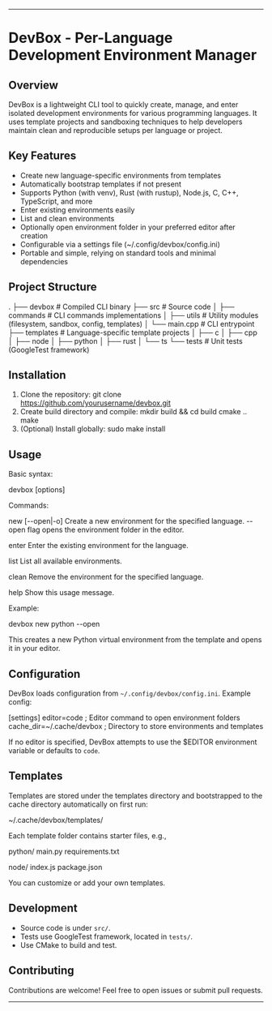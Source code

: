 
---

DevBox - Per-Language Development Environment Manager
====================================================

Overview
--------
DevBox is a lightweight CLI tool to quickly create, manage, and enter isolated development environments for various programming languages. It uses template projects and sandboxing techniques to help developers maintain clean and reproducible setups per language or project.

Key Features
------------
- Create new language-specific environments from templates
- Automatically bootstrap templates if not present
- Supports Python (with venv), Rust (with rustup), Node.js, C, C++, TypeScript, and more
- Enter existing environments easily
- List and clean environments
- Optionally open environment folder in your preferred editor after creation
- Configurable via a settings file (~/.config/devbox/config.ini)
- Portable and simple, relying on standard tools and minimal dependencies

Project Structure
-----------------
.
├── devbox                    # Compiled CLI binary
├── src                       # Source code
│   ├── commands              # CLI commands implementations
│   ├── utils                 # Utility modules (filesystem, sandbox, config, templates)
│   └── main.cpp              # CLI entrypoint
├── templates                 # Language-specific template projects
│   ├── c
│   ├── cpp
│   ├── node
│   ├── python
│   ├── rust
│   └── ts
└── tests                     # Unit tests (GoogleTest framework)

Installation
------------
1. Clone the repository:
   git clone https://github.com/yourusername/devbox.git
2. Create build directory and compile:
   mkdir build && cd build
   cmake ..
   make
3. (Optional) Install globally:
   sudo make install

Usage
-----
Basic syntax:

  devbox <command> <language> [options]

Commands:

  new <language> [--open|-o]   Create a new environment for the specified language.
                               --open flag opens the environment folder in the editor.

  enter <language>             Enter the existing environment for the language.

  list                        List all available environments.

  clean <language>            Remove the environment for the specified language.

  help                        Show this usage message.

Example:

  devbox new python --open

This creates a new Python virtual environment from the template and opens it in your editor.

Configuration
-------------
DevBox loads configuration from `~/.config/devbox/config.ini`. Example config:

  [settings]
  editor=code            ; Editor command to open environment folders
  cache_dir=~/.cache/devbox   ; Directory to store environments and templates

If no editor is specified, DevBox attempts to use the $EDITOR environment variable or defaults to `code`.

Templates
---------
Templates are stored under the templates directory and bootstrapped to the cache directory automatically on first run:

  ~/.cache/devbox/templates/

Each template folder contains starter files, e.g.,

  python/
    main.py
    requirements.txt

  node/
    index.js
    package.json

You can customize or add your own templates.

Development
-----------
- Source code is under `src/`.
- Tests use GoogleTest framework, located in `tests/`.
- Use CMake to build and test.

Contributing
------------
Contributions are welcome! Feel free to open issues or submit pull requests.

---


